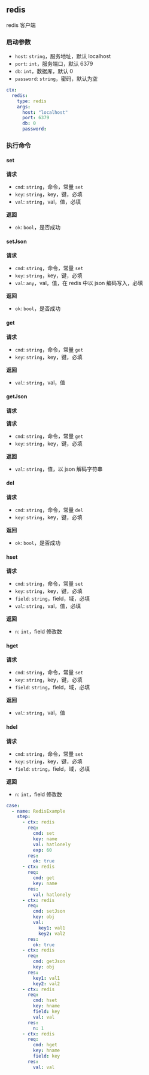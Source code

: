 ## redis

redis 客户端

### 启动参数

- `host`: `string`，服务地址，默认 localhost
- `port`: `int`，服务端口，默认 6379
- `db`: `int`，数据库，默认 0
- `password`: `string`，密码，默认为空

```yaml
ctx:
  redis:
    type: redis
    args:
      host: "localhost"
      port: 6379
      db: 0
      password:
```

### 执行命令

#### set

**请求**

- `cmd`: `string`，命令，常量 `set`
- `key`: `string`，key，键，必填
- `val`: `string`，val，值，必填

**返回**

- `ok`: `bool`，是否成功

#### setJson

**请求**

- `cmd`: `string`，命令，常量 `set`
- `key`: `string`，key，键，必填
- `val`: `any`，val，值，在 redis 中以 json 编码写入，必填

**返回**

- `ok`: `bool`，是否成功

#### get

**请求**

- `cmd`: `string`，命令，常量 `get`
- `key`: `string`，key，键，必填

**返回**

- `val`: `string`，val，值

#### getJson

**请求**

**请求**

- `cmd`: `string`，命令，常量 `get`
- `key`: `string`，key，键，必填

**返回**

- `val`: `string`，值，以 json 解码字符串

#### del

**请求**

- `cmd`: `string`，命令，常量 `del`
- `key`: `string`，key，键，必填

**返回**

- `ok`: `bool`，是否成功


#### hset

**请求**

- `cmd`: `string`，命令，常量 `set`
- `key`: `string`，key，键，必填
- `field`: `string`，field，域，必填
- `val`: `string`，val，值，必填

**返回**

- `n`: `int`，field 修改数

#### hget

**请求**

- `cmd`: `string`，命令，常量 `set`
- `key`: `string`，key，键，必填
- `field`: `string`，field，域，必填

**返回**

- `val`: `string`，val，值

#### hdel

**请求**

- `cmd`: `string`，命令，常量 `set`
- `key`: `string`，key，键，必填
- `field`: `string`，field，域，必填

**返回**

- `n`: `int`，field 修改数

```yaml
case:
  - name: RedisExample
    step:
      - ctx: redis
        req:
          cmd: set
          key: name
          val: hatlonely
          exp: 60
        res:
          ok: true
      - ctx: redis
        req:
          cmd: get
          key: name
        res:
          val: hatlonely
      - ctx: redis
        req:
          cmd: setJson
          key: obj
          val:
            key1: val1
            key2: val2
        res:
          ok: true
      - ctx: redis
        req:
          cmd: getJson
          key: obj
        res:
          key1: val1
          key2: val2
      - ctx: redis
        req:
          cmd: hset
          key: hname
          field: key
          val: val
        res:
          n: 1
      - ctx: redis
        req:
          cmd: hget
          key: hname
          field: key
        res:
          val: val
```
